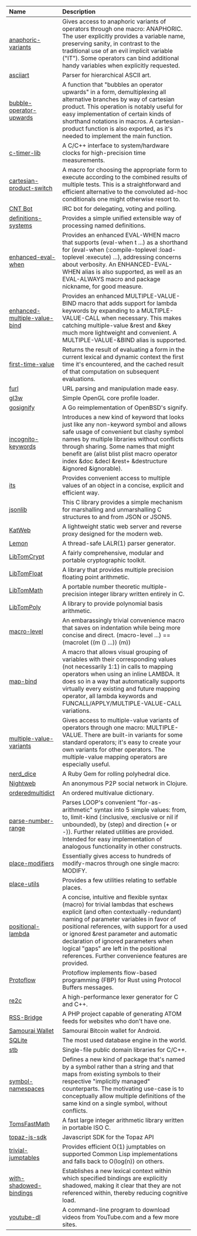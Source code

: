 | Name | Description |
| :--- | :---------- |
| [anaphoric-variants](https://www.hexstreamsoft.com/libraries/anaphoric-variants/) | Gives access to anaphoric variants of operators through one macro: ANAPHORIC. The user explicitly provides a variable name, preserving sanity, in contrast to the traditional use of an evil implicit variable ("IT"). Some operators can bind additional handy variables when explicitly requested. |
| [asciiart](https://github.com/frankbraun/asciiart) | Parser for hierarchical ASCII art. |
| [bubble-operator-upwards](https://www.hexstreamsoft.com/libraries/bubble-operator-upwards/) | A function that "bubbles an operator upwards" in a form, demultiplexing all alternative branches by way of cartesian product. This operation is notably useful for easy implementation of certain kinds of shorthand notations in macros. A cartesian-product function is also exported, as it's needed to implement the main function. |
| [c-timer-lib](https://github.com/HighPerLab/c-timer-lib) | A C/C++ interface to system/hardware clocks for high-precision time measurements. |
| [cartesian-product-switch](https://www.hexstreamsoft.com/libraries/cartesian-product-switch/) | A macro for choosing the appropriate form to execute according to the combined results of multiple tests. This is a straightforward and efficient alternative to the convoluted ad-hoc conditionals one might otherwise resort to. |
| [CNT Bot](http://cntbot.org/) | IRC bot for delegating, voting and polling. |
| [definitions-systems](https://www.hexstreamsoft.com/libraries/definitions-systems/) | Provides a simple unified extensible way of processing named definitions. |
| [enhanced-eval-when](https://www.hexstreamsoft.com/libraries/enhanced-eval-when/) | Provides an enhanced EVAL-WHEN macro that supports (eval-when t ...) as a shorthand for (eval-when (:compile-toplevel :load-toplevel :execute) ...), addressing concerns about verbosity. An ENHANCED-EVAL-WHEN alias is also supported, as well as an EVAL-ALWAYS macro and package nickname, for good measure. |
| [enhanced-multiple-value-bind](https://www.hexstreamsoft.com/libraries/enhanced-multiple-value-bind/) | Provides an enhanced MULTIPLE-VALUE-BIND macro that adds support for lambda keywords by expanding to a MULTIPLE-VALUE-CALL when necessary. This makes catching multiple-value &rest and &key much more lightweight and convenient. A MULTIPLE-VALUE-&BIND alias is supported. |
| [first-time-value](https://www.hexstreamsoft.com/libraries/first-time-value/) | Returns the result of evaluating a form in the current lexical and dynamic context the first time it's encountered, and the cached result of that computation on subsequent evaluations. |
| [furl](https://github.com/gruns/furl) | URL parsing and manipulation made easy. |
| [gl3w](https://github.com/skaslev/gl3w) | Simple OpenGL core profile loader. |
| [gosignify](https://github.com/frankbraun/gosignify) | A Go reimplementation of OpenBSD's signify. |
| [incognito-keywords](https://www.hexstreamsoft.com/libraries/incognito-keywords/) | Introduces a new kind of keyword that looks just like any non-keyword symbol and allows safe usage of convenient but clashy symbol names by multiple libraries without conflicts through sharing. Some names that might benefit are (alist blist plist macro operator index &doc &decl &rest+ &destructure &ignored &ignorable). |
| [its](https://www.hexstreamsoft.com/libraries/its/) | Provides convenient access to multiple values of an object in a concise, explicit and efficient way. |
| [jsonlib](https://github.com/WaterJuice/JsonLib) | This C library provides a simple mechanism for marshalling and unmarshalling C structures to and from JSON or JSON5. |
| [KatWeb](https://github.com/kittyhacker101/KatWeb) | A lightweight static web server and reverse proxy designed for the modern web. |
| [Lemon](http://www.hwaci.com/sw/lemon/) | A thread-safe LALR(1) parser generator. |
| [LibTomCrypt](https://www.libtom.net/LibTomCrypt/) | A fairly comprehensive, modular and portable cryptographic toolkit. |
| [LibTomFloat](https://www.libtom.net/LibTomFloat/) | A library that provides multiple precision floating point arithmetic. |
| [LibTomMath](https://www.libtom.net/LibTomMath/) | A portable number theoretic multiple-precision integer library written entirely in C. |
| [LibTomPoly](https://www.libtom.net/LibTomPoly/) | A library to provide polynomial basis arithmetic. |
| [macro-level](https://www.hexstreamsoft.com/libraries/macro-level/) | An embarassingly trivial convenience macro that saves on indentation while being more concise and direct. (macro-level ...) == (macrolet ((m () ...)) (m)) |
| [map-bind](https://www.hexstreamsoft.com/libraries/map-bind/) | A macro that allows visual grouping of variables with their corresponding values (not necessarily 1:1) in calls to mapping operators when using an inline LAMBDA. It does so in a way that automatically supports virtually every existing and future mapping operator, all lambda keywords and FUNCALL/APPLY/MULTIPLE-VALUE-CALL variations. |
| [multiple-value-variants](https://www.hexstreamsoft.com/libraries/multiple-value-variants/) | Gives access to multiple-value variants of operators through one macro: MULTIPLE-VALUE. There are built-in variants for some standard operators; it's easy to create your own variants for other operators. The multiple-value mapping operators are especially useful. |
| [nerd_dice](https://statelesscode.com/nerd_dice) | A Ruby Gem for rolling polyhedral dice. |
| [Nightweb](https://sekao.net/nightweb/) | An anonymous P2P social network in Clojure. |
| [orderedmultidict](https://github.com/gruns/orderedmultidict) | An ordered multivalue dictionary. |
| [parse-number-range](https://www.hexstreamsoft.com/libraries/parse-number-range/) | Parses LOOP's convenient "for-as-arithmetic" syntax into 5 simple values: from, to, limit-kind (:inclusive, :exclusive or nil if unbounded), by (step) and direction (+ or -)). Further related utilities are provided. Intended for easy implementation of analogous functionality in other constructs. |
| [place-modifiers](https://www.hexstreamsoft.com/libraries/place-modifiers/) | Essentially gives access to hundreds of modify-macros through one single macro: MODIFY. |
| [place-utils](https://www.hexstreamsoft.com/libraries/place-utils/) | Provides a few utilities relating to setfable places. |
| [positional-lambda](https://www.hexstreamsoft.com/libraries/positional-lambda/) | A concise, intuitive and flexible syntax (macro) for trivial lambdas that eschews explicit (and often contextually-redundant) naming of parameter variables in favor of positional references, with support for a used or ignored &rest parameter and automatic declaration of ignored parameters when logical "gaps" are left in the positional references. Further convenience features are provided. |
| [Protoflow](https://protoflow.rs) | Protoflow implements flow-based programming (FBP) for Rust using Protocol Buffers messages. |
| [re2c](http://re2c.org/) | A high-performance lexer generator for C and C++. |
| [RSS-Bridge](https://github.com/RSS-Bridge) | A PHP project capable of generating ATOM feeds for websites who don't have one. |
| [Samourai Wallet](https://samouraiwallet.com/) | Samourai Bitcoin wallet for Android. |
| [SQLite](https://sqlite.org) | The most used database engine in the world. |
| [stb](https://github.com/nothings/stb) | Single-file public domain libraries for C/C++. |
| [symbol-namespaces](https://www.hexstreamsoft.com/libraries/symbol-namespaces/) | Defines a new kind of package that's named by a symbol rather than a string and that maps from existing symbols to their respective "implicitly managed" counterparts. The motivating use-case is to conceptually allow multiple definitions of the same kind on a single symbol, without conflicts. |
| [TomsFastMath](https://www.libtom.net/TomsFastMath/) | A fast large integer arithmetic library written in portable ISO C. |
| [topaz-js-sdk](https://topaz.io) | Javascript SDK for the Topaz API |
| [trivial-jumptables](https://www.hexstreamsoft.com/libraries/trivial-jumptables/) | Provides efficient O(1) jumptables on supported Common Lisp implementations and falls back to O(log(n)) on others. |
| [with-shadowed-bindings](https://www.hexstreamsoft.com/libraries/with-shadowed-bindings/) | Establishes a new lexical context within which specified bindings are explicitly shadowed, making it clear that they are not referenced within, thereby reducing cognitive load. |
| [youtube-dl](https://rg3.github.io/youtube-dl/) | A command-line program to download videos from YouTube.com and a few more sites. |
